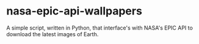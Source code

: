 # nasa-epic-api-wallpapers
A simple script, written in Python, that interface's with NASA's EPIC API to download the latest images of Earth.
